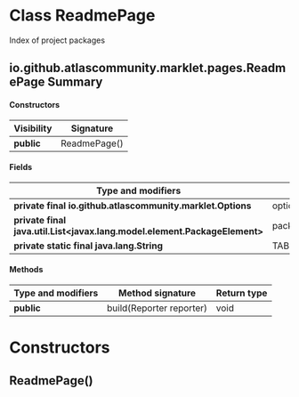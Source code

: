 Class ReadmePage
================
Index of project packages

io.github.atlascommunity.marklet.pages.ReadmePage Summary
-------
#### Constructors
| Visibility | Signature    |
| ---------- | ------------ |
| **public** | ReadmePage() |
#### Fields
| Type and modifiers                                                        | Field name           |
| ------------------------------------------------------------------------- | -------------------- |
| **private final io.github.atlascommunity.marklet.Options**                | options              |
| **private final java.util.List<javax.lang.model.element.PackageElement>** | packages             |
| **private static final java.lang.String**                                 | TABLE_PACKAGE_HEADER |
#### Methods
| Type and modifiers | Method signature         | Return type |
| ------------------ | ------------------------ | ----------- |
| **public**         | build(Reporter reporter) | void        |

Constructors
============
ReadmePage()
------------



